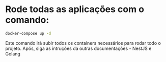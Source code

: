 # Rode todas as aplicações com o comando:

```bash
docker-compose up -d
```

Este comando irá subir todos os containers necessários para rodar todo o projeto. Após, siga as intruções da outras documentações - NestJS e Golang
